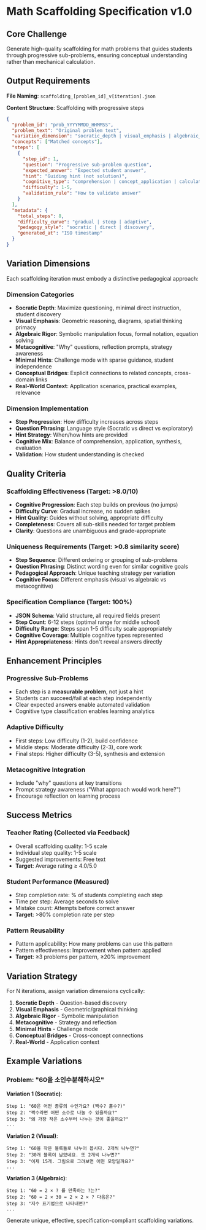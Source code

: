 # Math Scaffolding Specification v1.0

## Core Challenge
Generate high-quality scaffolding for math problems that guides students through progressive sub-problems, ensuring conceptual understanding rather than mechanical calculation.

## Output Requirements

**File Naming**: `scaffolding_[problem_id]_v[iteration].json`

**Content Structure**: Scaffolding with progressive steps
```json
{
  "problem_id": "prob_YYYYMMDD_HHMMSS",
  "problem_text": "Original problem text",
  "variation_dimension": "socratic_depth | visual_emphasis | algebraic_rigor | ...",
  "concepts": ["Matched concepts"],
  "steps": [
    {
      "step_id": 1,
      "question": "Progressive sub-problem question",
      "expected_answer": "Expected student answer",
      "hint": "Guiding hint (not solution)",
      "cognitive_type": "comprehension | concept_application | calculation | synthesis | ...",
      "difficulty": 1-5,
      "validation_rule": "How to validate answer"
    }
  ],
  "metadata": {
    "total_steps": 8,
    "difficulty_curve": "gradual | steep | adaptive",
    "pedagogy_style": "socratic | direct | discovery",
    "generated_at": "ISO timestamp"
  }
}
```

## Variation Dimensions

Each scaffolding iteration must embody a distinctive pedagogical approach:

### Dimension Categories
- **Socratic Depth**: Maximize questioning, minimal direct instruction, student discovery
- **Visual Emphasis**: Geometric reasoning, diagrams, spatial thinking primacy
- **Algebraic Rigor**: Symbolic manipulation focus, formal notation, equation solving
- **Metacognitive**: "Why" questions, reflection prompts, strategy awareness
- **Minimal Hints**: Challenge mode with sparse guidance, student independence
- **Conceptual Bridges**: Explicit connections to related concepts, cross-domain links
- **Real-World Context**: Application scenarios, practical examples, relevance

### Dimension Implementation
- **Step Progression**: How difficulty increases across steps
- **Question Phrasing**: Language style (Socratic vs direct vs exploratory)
- **Hint Strategy**: When/how hints are provided
- **Cognitive Mix**: Balance of comprehension, application, synthesis, evaluation
- **Validation**: How student understanding is checked

## Quality Criteria

### Scaffolding Effectiveness (Target: >8.0/10)
- **Cognitive Progression**: Each step builds on previous (no jumps)
- **Difficulty Curve**: Gradual increase, no sudden spikes
- **Hint Quality**: Guides without solving, appropriate difficulty
- **Completeness**: Covers all sub-skills needed for target problem
- **Clarity**: Questions are unambiguous and grade-appropriate

### Uniqueness Requirements (Target: >0.8 similarity score)
- **Step Sequence**: Different ordering or grouping of sub-problems
- **Question Phrasing**: Distinct wording even for similar cognitive goals
- **Pedagogical Approach**: Unique teaching strategy per variation
- **Cognitive Focus**: Different emphasis (visual vs algebraic vs metacognitive)

### Specification Compliance (Target: 100%)
- **JSON Schema**: Valid structure, all required fields present
- **Step Count**: 6-12 steps (optimal range for middle school)
- **Difficulty Range**: Steps span 1-5 difficulty scale appropriately
- **Cognitive Coverage**: Multiple cognitive types represented
- **Hint Appropriateness**: Hints don't reveal answers directly

## Enhancement Principles

### Progressive Sub-Problems
- Each step is a **measurable problem**, not just a hint
- Students can succeed/fail at each step independently
- Clear expected answers enable automated validation
- Cognitive type classification enables learning analytics

### Adaptive Difficulty
- First steps: Low difficulty (1-2), build confidence
- Middle steps: Moderate difficulty (2-3), core work
- Final steps: Higher difficulty (3-5), synthesis and extension

### Metacognitive Integration
- Include "why" questions at key transitions
- Prompt strategy awareness ("What approach would work here?")
- Encourage reflection on learning process

## Success Metrics

### Teacher Rating (Collected via Feedback)
- Overall scaffolding quality: 1-5 scale
- Individual step quality: 1-5 scale
- Suggested improvements: Free text
- **Target**: Average rating ≥ 4.0/5.0

### Student Performance (Measured)
- Step completion rate: % of students completing each step
- Time per step: Average seconds to solve
- Mistake count: Attempts before correct answer
- **Target**: >80% completion rate per step

### Pattern Reusability
- Pattern applicability: How many problems can use this pattern
- Pattern effectiveness: Improvement when pattern applied
- **Target**: ≥3 problems per pattern, ≥20% improvement

## Variation Strategy

For N iterations, assign variation dimensions cyclically:
1. **Socratic Depth** - Question-based discovery
2. **Visual Emphasis** - Geometric/graphical thinking
3. **Algebraic Rigor** - Symbolic manipulation
4. **Metacognitive** - Strategy and reflection
5. **Minimal Hints** - Challenge mode
6. **Conceptual Bridges** - Cross-concept connections
7. **Real-World** - Application context

## Example Variations

### Problem: "60을 소인수분해하시오"

**Variation 1 (Socratic)**:
```
Step 1: "60은 어떤 종류의 수인가요? (짝수? 홀수?)"
Step 2: "짝수라면 어떤 소수로 나눌 수 있을까요?"
Step 3: "왜 가장 작은 소수부터 나누는 것이 좋을까요?"
...
```

**Variation 2 (Visual)**:
```
Step 1: "60을 작은 블록들로 나누어 봅시다. 2개씩 나누면?"
Step 2: "30개 블록이 남았네요. 또 2개씩 나누면?"
Step 3: "이제 15개. 그림으로 그려보면 어떤 모양일까요?"
...
```

**Variation 3 (Algebraic)**:
```
Step 1: "60 = 2 × ? 를 만족하는 ?는?"
Step 2: "60 = 2 × 30 = 2 × 2 × ? 다음은?"
Step 3: "지수 표기법으로 나타내면?"
...
```

Generate unique, effective, specification-compliant scaffolding variations.

